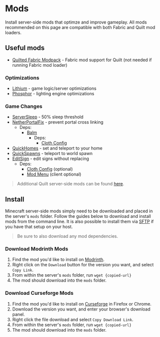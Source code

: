 # Mods

Install server-side mods that optimze and improve gameplay. All mods recommended
on this page are compatible with both Fabric and Quilt mod loaders.

## Useful mods

- [Quilted Fabric Modpack](https://modrinth.com/mod/qsl) - Fabric mod support
  for Quilt (not needed if running Fabric mod loader)

### Optimizations

- [Lithium](https://modrinth.com/mod/lithium) - game logic/server optimizations
- [Phosphor](https://modrinth.com/mod/phosphor) - lighting engine optimizations

### Game Changes

- [ServerSleep](https://modrinth.com/datapack/serversleep) - 50% sleep threshold
- [NetherPortalFix](https://modrinth.com/mod/netherportalfix) - prevent portal
  cross linking
  - Deps:
    - [Balm](https://modrinth.com/mod/balm)
      - Deps:
        - [Cloth Config](https://modrinth.com/mod/cloth-config)
- [QuickHomes](https://beta.curseforge.com/minecraft/mc-mods/quickhomes) - set
  and teleport to your home
- [QuickSpawns](https://www.curseforge.com/minecraft/mc-mods/quickspawns) -
  teleport to world spawn
- [EditSign](https://modrinth.com/mod/editsign) - edit signs without replacing
  - Deps:
    - [Cloth Config](https://modrinth.com/mod/cloth-config) (optional)
    - [Mod Menu](https://modrinth.com/mod/modmenu/versions) (client optional)
<!-- - [SetWorldSpawnPoint](https://modrinth.com/mod/set-world-spawn-point) - set
  exact world spawn point
  - Deps:
    - [Collective](https://modrinth.com/mod/collective) -->

> Additional Quilt server-side mods can be found [here](https://serverside.infra.link).

## Install

Minecraft server-side mods simply need to be downloaded and placed in the
server's `mods` folder. Follow the guides below to download and install mods
from the command line. It is also possible to install them via [SFTP](environments/ubuntu-server/setup-sftp.md)
if you have that setup on your host.

> Be sure to also download any mod dependencies.

### Download Modrinth Mods

1. Find the mod you'd like to install on [Modrinth](https://modrinth.com).
1. Right click on the `Download` button for the version you want, and select
   `Copy Link`.
1. From within the server's `mods` folder, run `wget {copied-url}`
1. The mod should download into the `mods` folder.

### Download Curseforge Mods

1. Find the mod you'd like to install on [Curseforge](https://curseforge.com) in
   Firefox or Chrome.
1. Download the version you want, and enter your browser's download panel.
1. Right click the file download and select `Copy Download Link`.
1. From within the server's `mods` folder, run `wget {copied-url}`
1. The mod should download into the `mods` folder.
